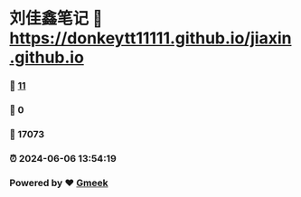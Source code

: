 # 刘佳鑫笔记 :link: https://donkeytt11111.github.io/jiaxin.github.io 
### :page_facing_up: [11](https://donkeytt11111.github.io/jiaxin.github.io/tag.html) 
### :speech_balloon: 0 
### :hibiscus: 17073 
### :alarm_clock: 2024-06-06 13:54:19 
### Powered by :heart: [Gmeek](https://github.com/Meekdai/Gmeek)
